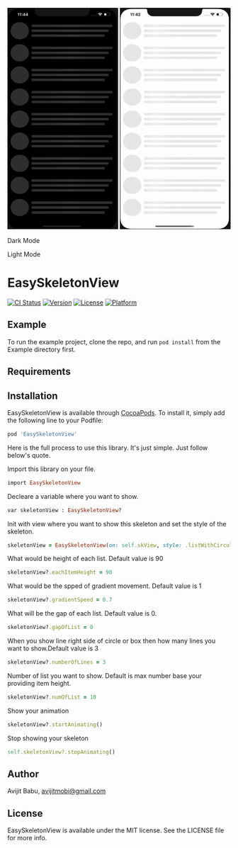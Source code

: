 <p align="center">
<img src='https://github.com/avijitmobi/EasySkeletonView/blob/master/Example/Screenshots/EasySkeletonView-Dark.gif' width="250" height="500"/>
<img src='https://github.com/avijitmobi/EasySkeletonView/blob/master/Example/Screenshots/EasySkeletonView-Light.gif' width="250" height="500"/>
<footer>
<p>Dark Mode</p>
<p>Light Mode</p>
</footer>
</p>

# EasySkeletonView

[![CI Status](https://img.shields.io/travis/avijitmobi/EasySkeletonView.svg?style=flat)](https://travis-ci.org/avijitmobi/EasySkeletonView)
[![Version](https://img.shields.io/cocoapods/v/EasySkeletonView.svg?style=flat)](https://cocoapods.org/pods/EasySkeletonView)
[![License](https://img.shields.io/cocoapods/l/EasySkeletonView.svg?style=flat)](https://cocoapods.org/pods/EasySkeletonView)
[![Platform](https://img.shields.io/cocoapods/p/EasySkeletonView.svg?style=flat)](https://cocoapods.org/pods/EasySkeletonView)

## Example

To run the example project, clone the repo, and run `pod install` from the Example directory first.

## Requirements

## Installation

EasySkeletonView is available through [CocoaPods](https://cocoapods.org). To install
it, simply add the following line to your Podfile:

```ruby
pod 'EasySkeletonView'
```

Here is the full process to use this library. It's just simple. Just follow below's quote.

Import this library on your file.
```ruby
import EasySkeletonView
```

Decleare a variable where you want to show.
```ruby
var skeletonView : EasySkeletonView?
```

Init with view where you want to show this skeleton and set the style of the skeleton.
```ruby
skeletonView = EasySkeletonView(on: self.skView, style: .listWithCircularImage)
```

What would be height of each list. Default value is 90

```ruby
skeletonView?.eachItemHeight = 90
```

What would be the spped of gradient movement. Default value is 1
```ruby
skeletonView?.gradientSpeed = 0.7
```

What will be the gap of each list. Default value is 0.
```ruby
skeletonView?.gapOfList = 0
```

When you show line right side of circle or box then how many lines you want to show.Default value is 3
```ruby
skeletonView?.numberOfLines = 3
```

Number of list you want to show. Default is max number base your providing item height.
```ruby
skeletonView?.numOfList = 10
```

Show your animation
```ruby
skeletonView?.startAnimating()
```

Stop showing your skeleton
```ruby
self.skeletonView?.stopAnimating()
```

## Author

Avijit Babu, avijitmobi@gmail.com

## License

EasySkeletonView is available under the MIT license. See the LICENSE file for more info.
